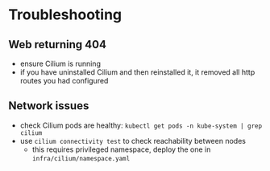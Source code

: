 # Troubleshooting

## Web returning 404

- ensure Cilium is running
- if you have uninstalled Cilium and then reinstalled it, it removed all http routes you had configured

## Network issues

- check Cilium pods are healthy: `kubectl get pods -n kube-system | grep cilium`
- use `cilium connectivity test` to check reachability between nodes
  - this requires privileged namespace, deploy the one in `infra/cilium/namespace.yaml`